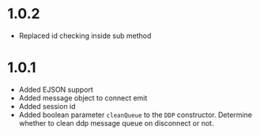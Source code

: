 # 1.0.2

* Replaced id checking inside sub method

# 1.0.1

* Added EJSON support
* Added message object to connect emit
* Added session id
* Added boolean parameter `cleanQueue` to the `DDP` constructor.
  Determine whether to clean ddp message queue on disconnect or not.
